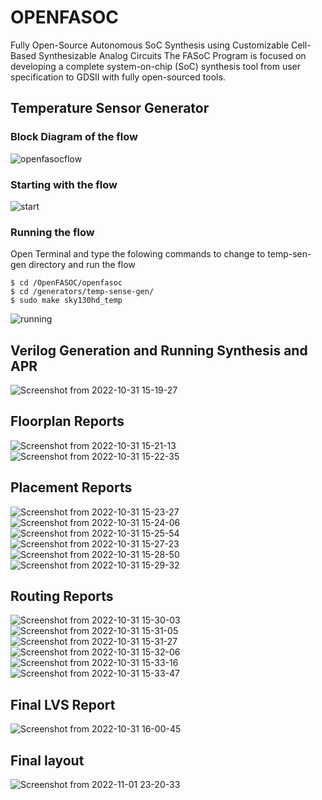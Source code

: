# OPENFASOC

Fully Open-Source Autonomous SoC Synthesis using Customizable Cell-Based Synthesizable Analog Circuits The FASoC Program is focused on developing a complete system-on-chip (SoC) synthesis tool from user specification to GDSII with fully open-sourced tools.

## Temperature Sensor Generator

### Block Diagram of the flow
![openfasocflow](https://user-images.githubusercontent.com/62790565/206874564-651ae262-1d85-4109-97b5-ce09d96788f5.jpeg)

### Starting with the flow

![start](https://user-images.githubusercontent.com/62790565/199306202-85d3c727-d569-4177-a499-423793948835.jpeg)

### Running the flow

Open Terminal and type the folowing commands to change to temp-sen-gen directory and run the flow 
```
$ cd /OpenFASOC/openfasoc
$ cd /generators/temp-sense-gen/ 
$ sudo make sky130hd_temp
```

![running](https://user-images.githubusercontent.com/62790565/199307591-0f9f24af-4b9f-4b07-b347-320d9a75bb34.jpeg)

## Verilog Generation and Running Synthesis and APR
![Screenshot from 2022-10-31 15-19-27](https://user-images.githubusercontent.com/62790565/199308997-61e9690f-bc94-48df-a530-97cd34e2cfb1.png)

## Floorplan Reports

![Screenshot from 2022-10-31 15-21-13](https://user-images.githubusercontent.com/62790565/199309179-27f7235f-5290-476f-9bf7-3e3f01a63de5.png)
![Screenshot from 2022-10-31 15-22-35](https://user-images.githubusercontent.com/62790565/199309198-27c524f9-5c03-48eb-8157-3c27916fcc44.png)

## Placement Reports

![Screenshot from 2022-10-31 15-23-27](https://user-images.githubusercontent.com/62790565/199309749-4b6d0e5c-5392-4195-bf2f-8b4a5ca55ac8.png)
![Screenshot from 2022-10-31 15-24-06](https://user-images.githubusercontent.com/62790565/199309773-c85e5f83-97da-4bc0-9317-fcfe59b53394.png)
![Screenshot from 2022-10-31 15-25-54](https://user-images.githubusercontent.com/62790565/199310005-0d5c8dad-6de8-45f5-bfb8-95d4f95c9c83.png)
![Screenshot from 2022-10-31 15-27-23](https://user-images.githubusercontent.com/62790565/199310026-ec7c2cbe-0ee5-47e2-ab1b-100588721655.png)
![Screenshot from 2022-10-31 15-28-50](https://user-images.githubusercontent.com/62790565/199310058-f6185e7e-8148-469d-bb28-0f138c560a1c.png)
![Screenshot from 2022-10-31 15-29-32](https://user-images.githubusercontent.com/62790565/199310182-db9b8228-8930-47b4-8ded-e0a21e661a5e.png)

## Routing Reports

![Screenshot from 2022-10-31 15-30-03](https://user-images.githubusercontent.com/62790565/199310530-215a56db-4b42-45c0-a3c6-caa00900ce54.png)
![Screenshot from 2022-10-31 15-31-05](https://user-images.githubusercontent.com/62790565/199310625-9e580e57-865a-44f2-85e9-094d7a062689.png)
![Screenshot from 2022-10-31 15-31-27](https://user-images.githubusercontent.com/62790565/199310672-4990908d-7710-4644-af39-0b8e2741bf7e.png)
![Screenshot from 2022-10-31 15-32-06](https://user-images.githubusercontent.com/62790565/199310711-c80171e8-b0ca-43eb-9033-66aa32d602a6.png)
![Screenshot from 2022-10-31 15-33-16](https://user-images.githubusercontent.com/62790565/199310763-aac5c53f-1de9-4f26-8787-0b391e7c9b4b.png)
![Screenshot from 2022-10-31 15-33-47](https://user-images.githubusercontent.com/62790565/199310807-a7d36589-211c-48cb-a749-c1aa6dc58fac.png)

## Final LVS Report

![Screenshot from 2022-10-31 16-00-45](https://user-images.githubusercontent.com/62790565/199311851-de96aad2-5215-4243-89ca-bce5f1a1083a.png)

## Final layout

![Screenshot from 2022-11-01 23-20-33](https://user-images.githubusercontent.com/62790565/199311686-b9e1c890-0786-4e39-ab58-70cc22ef6c16.png)
